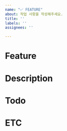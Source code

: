 ```yaml
---
name: "✅ FEATURE"
about: 작업 사항을 작성해주세요.
title: ''
labels: ''
assignees: ''

---
```


# Feature 

# Description

# Todo

# ETC
